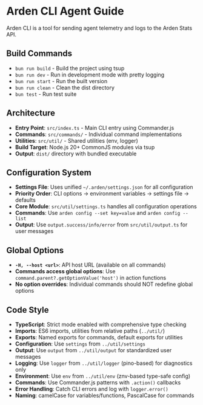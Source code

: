 # Arden CLI Agent Guide

Arden CLI is a tool for sending agent telemetry and logs to the Arden Stats API.

## Build Commands
- `bun run build` - Build the project using tsup
- `bun run dev` - Run in development mode with pretty logging
- `bun run start` - Run the built version
- `bun run clean` - Clean the dist directory
- `bun test` - Run test suite

## Architecture
- **Entry Point**: `src/index.ts` - Main CLI entry using Commander.js
- **Commands**: `src/commands/` - Individual command implementations
- **Utilities**: `src/util/` - Shared utilities (env, logger)
- **Build Target**: Node.js 20+ CommonJS modules via tsup
- **Output**: `dist/` directory with bundled executable

## Configuration System
- **Settings File**: Uses unified `~/.arden/settings.json` for all configuration
- **Priority Order**: CLI options → environment variables → settings file → defaults
- **Core Module**: `src/util/settings.ts` handles all configuration operations
- **Commands**: Use `arden config --set key=value` and `arden config --list`
- **Output**: Use `output.success/info/error` from `src/util/output.ts` for user messages

## Global Options
- **`-H, --host <url>`**: API host URL (available on all commands)
- **Commands access global options**: Use `command.parent?.getOptionValue('host')` in action functions
- **No option overrides**: Individual commands should NOT redefine global options

## Code Style
- **TypeScript**: Strict mode enabled with comprehensive type checking
- **Imports**: ES6 imports, utilities from relative paths (`../util/`)
- **Exports**: Named exports for commands, default exports for utilities
- **Configuration**: Use `settings` from `../util/settings` 
- **Output**: Use `output` from `../util/output` for standardized user messages
- **Logging**: Use `logger` from `../util/logger` (pino-based) for diagnostics only
- **Environment**: Use `env` from `../util/env` (znv-based type-safe config)
- **Commands**: Use Commander.js patterns with `.action()` callbacks
- **Error Handling**: Catch CLI errors and log with `logger.error()`
- **Naming**: camelCase for variables/functions, PascalCase for commands

